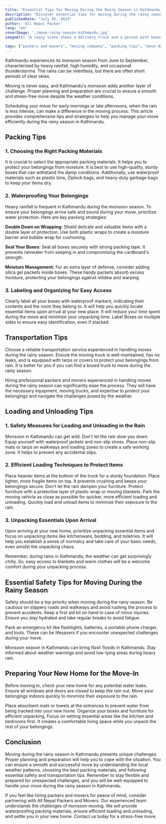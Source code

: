 ```yaml
---
title: "Essential Tips for Moving During the Rainy Season in Kathmandu, Nepal"
description: "Discover essential tips for moving during the rainy season in Kathmandu, Nepal. Learn about packing, transportation, safety precautions, and more for a smooth transition."
publishedDate: "July 05, 2024"
author: 'All Nepal Packer'
lang: "en"
coverImage: './move-rainy-season-kathmandu.jpg'
imageAlt: "A rainy scene shows a delivery truck and a person with boxes."

tags: ["packers and movers", "moving company", "packing tips", "move during rain"]
---
```


Kathmandu experiences its monsoon season from June to September, characterized by heavy rainfall, high humidity, and occasional thunderstorms. The rains can be relentless, but there are often short periods of clear skies.

Moving is never easy, and Kathmandu's monsoon adds another layer of challenge. Proper planning and preparation are crucial to ensure a smooth and stress-free move despite the weather conditions.

Scheduling your move for early mornings or late afternoons, when the rain is less intense, can make a difference in the moving process. This article provides comprehensive tips and strategies to help you manage your move efficiently during the rainy season in Kathmandu.

## Packing Tips

### 1. Choosing the Right Packing Materials

It is crucial to select the appropriate packing materials. It helps you to protect your belongings from moisture. It is best to use high-quality, sturdy boxes that can withstand the damp conditions. Additionally, use waterproof materials such as plastic bins, Ziplock bags, and heavy-duty garbage bags to keep your items dry.

### 2. Waterproofing Your Belongings

Heavy rainfall is frequent in Kathmandu during the monsoon season. To ensure your belongings arrive safe and sound during your move, prioritize water protection. Here are key packing strategies:

**Double Down on Wrapping:** Shield delicate and valuable items with a double layer of protection. Use both plastic wraps to create a moisture barrier and bubble wrap for cushioning.

**Seal Your Boxes:** Seal all boxes securely with strong packing tape. It prevents rainwater from seeping in and compromising the cardboard's strength.

**Moisture Management:** For an extra layer of defense, consider adding silica gel packets inside boxes. These handy packets absorb excess moisture, protecting your belongings against mildew and warping.

### 3. Labeling and Organizing for Easy Access

Clearly label all your boxes with waterproof markers, indicating their contents and the room they belong to. It will help you quickly locate essential items upon arrival at your new place. It will reduce your time spent during the move and minimize your unpacking time. Label Boxes on multiple sides to ensure easy identification, even if stacked.

## Transportation Tips

Choose a reliable transportation service experienced in handling moves during the rainy season. Ensure the moving truck is well-maintained, has no leaks, and is equipped with tarps or covers to protect your belongings from rain. It is better for you if you can find a boxed truck to move during the rainy season.

Hiring professional packers and movers experienced in handling moves during the rainy season can significantly ease the process. They will have the necessary equipment, moving trucks, and expertise to protect your belongings and navigate the challenges posed by the weather.

## Loading and Unloading Tips

### 1. Safety Measures for Loading and Unloading in the Rain

Monsoon in Kathmandu can get wild. Don’t let the rain slow you down. Equip yourself with waterproof jackets and non-slip shoes. Place non-slip mats or tarps on walkways and loading zones to create a safe working zone. It helps to prevent any accidental slips.

### 2. Efficient Loading Techniques to Protect Items

Place heavier items at the bottom of the truck for a sturdy foundation. Place lighter, more fragile items on top. It prevents crushing and keeps your belongings secure. Don't let the rain dampen your furniture. Protect furniture with a protective layer of plastic wrap or moving blankets. Park the moving vehicle as close as possible for quicker, more efficient loading and unloading. Quickly load and unload items to minimize their exposure to the rain.

### 3. Unpacking Essentials Upon Arrival

Upon arriving at your new home, prioritize unpacking essential items and focus on unpacking items like kitchenware, bedding, and toiletries. It will help you establish a sense of normalcy and take care of your basic needs, even amidst the unpacking chaos.

Remember, during rains in Kathmandu, the weather can get surprisingly chilly. So, easy access to blankets and warm clothes will be a welcome comfort during your unpacking process.

## Essential Safety Tips for Moving During the Rainy Season

Safety should be a top priority when moving during the rainy season. Be cautious on slippery roads and walkways and avoid rushing the process to prevent accidents. Keep a first aid kit on hand in case of minor injuries. Ensure you stay hydrated and take regular breaks to avoid fatigue.

Pack an emergency kit like flashlights, batteries, a portable phone charger, and tools. These can be lifesavers if you encounter unexpected challenges during your move.

Monsoon season in Kathmandu can bring flash floods in Kathmandu. Stay informed about weather warnings and avoid low-lying areas during heavy rain.


## Preparing Your New Home for the Move-In

Before moving in, check your new home for any potential water leaks. Ensure all windows and doors are closed to keep the rain out. Move your belongings indoors quickly to minimize their exposure to the rain.

Place absorbent mats or towels at the entrances to prevent water from being tracked into your new home. Organize your boxes and furniture for efficient unpacking. Focus on setting essential areas like the kitchen and bedrooms first. It creates a comfortable living space while you unpack the rest of your belongings.


## Conclusion

Moving during the rainy season in Kathmandu presents unique challenges. Proper planning and preparation will help you to cope with the situation. You can ensure a smooth and successful move by understanding the local weather patterns, choosing the best packing materials, and following essential safety and transportation tips. Remember to stay flexible and prepared for unexpected challenges, and you will be well-equipped to handle your move during the rainy season in Kathmandu.

If you feel like hiring packers and movers for peace of mind, consider partnering with All Nepal Packers and Movers. Our experienced team understands the challenges of monsoon moving. We will provide waterproofing packing materials, ensure efficient loading and unloading, and settle you in your new home. Contact us today for a stress-free move.